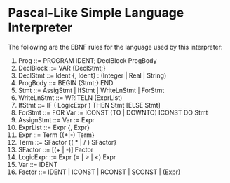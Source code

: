 # Pascal-Like Simple Language Interpreter 

The following are the EBNF rules for the language used by this interpreter:

1. Prog ::= PROGRAM IDENT; DeclBlock ProgBody
2. DeclBlock ::= VAR {DeclStmt;}
3. DeclStmt ::= Ident {, Ident} : (Integer | Real | String)
4. ProgBody ::= BEGIN {Stmt;} END
5. Stmt ::= AssigStmt | IfStmt | WriteLnStmt | ForStmt
6. WriteLnStmt ::= WRITELN (ExprList)
7. IfStmt ::= IF ( LogicExpr ) THEN Stmt [ELSE Stmt]
8. ForStmt ::= FOR Var := ICONST (TO | DOWNTO) ICONST DO Stmt
9. AssignStmt ::= Var := Expr
10. ExprList ::= Expr {, Expr}
11. Expr ::= Term {(+|-) Term}
12. Term ::= SFactor {( * | / ) SFactor}
13. SFactor ::= [(+ | -)] Factor
14. LogicExpr ::= Expr (= | > | <) Expr
15. Var ::= IDENT
16. Factor ::= IDENT | ICONST | RCONST | SCONST | (Expr)
